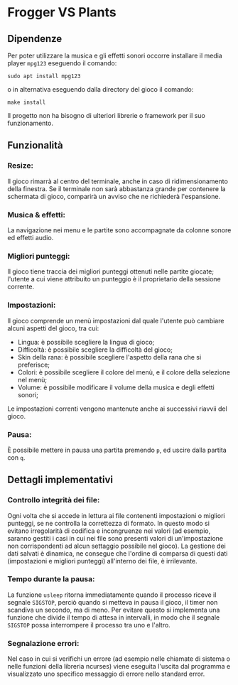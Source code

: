 # Frogger VS Plants

## Dipendenze
Per poter utilizzare la musica e gli effetti sonori occorre installare il media player `mpg123` eseguendo il comando:
```
sudo apt install mpg123
```
o in alternativa eseguendo dalla directory del gioco il comando:
```
make install
```
Il progetto non ha bisogno di ulteriori librerie o framework per il suo funzionamento.

## Funzionalità

### Resize:
Il gioco rimarrà al centro del terminale, anche in caso di ridimensionamento della finestra. Se il terminale non sarà abbastanza grande per contenere la schermata di gioco, comparirà un avviso che ne richiederà l'espansione.

### Musica & effetti:
La navigazione nei menu e le partite sono accompagnate da colonne sonore ed effetti audio.

### Migliori punteggi:
Il gioco tiene traccia dei migliori punteggi ottenuti nelle partite giocate; l'utente a cui viene attribuito un punteggio è il proprietario della sessione corrente.

### Impostazioni:
Il gioco comprende un menù impostazioni dal quale l'utente può cambiare alcuni aspetti del gioco, tra cui:
- Lingua: è possibile scegliere la lingua di gioco;
- Difficoltà: è possibile scegliere la difficoltà del gioco;
- Skin della rana: è possibile scegliere l'aspetto della rana che si preferisce;
- Colori: è possibile scegliere il colore del menù, e il colore della selezione nel menù;
- Volume: è possibile modificare il volume della musica e degli effetti sonori;

Le impostazioni correnti vengono mantenute anche ai successivi riavvii del gioco.

### Pausa:
È possibile mettere in pausa una partita premendo `p`, ed uscire dalla partita con `q`.

## Dettagli implementativi
### Controllo integrità dei file:
Ogni volta che si accede in lettura ai file contenenti impostazioni o migliori punteggi, se ne controlla la correttezza di formato. In questo modo si evitano irregolarità di codifica e incongruenze nei valori (ad esempio, saranno gestiti i casi in cui nei file sono presenti valori di un'impostazione non corrispondenti ad alcun settaggio possibile nel gioco). La gestione dei dati salvati è dinamica, ne consegue che l'ordine di comparsa di questi dati (impostazioni e migliori punteggi) all'interno dei file, è irrilevante.

### Tempo durante la pausa:
La funzione `usleep` ritorna immediatamente quando il processo riceve il segnale `SIGSTOP`, perciò quando si metteva in pausa il gioco, il timer non scandiva un secondo, ma di meno. Per evitare questo si implementa una funzione che divide il tempo di attesa in intervalli, in modo che il segnale `SIGSTOP` possa interrompere il processo tra uno e l'altro.

### Segnalazione errori:
Nel caso in cui si verifichi un errore (ad esempio nelle chiamate di sistema o nelle funzioni della libreria ncurses) viene eseguita l'uscita dal programma e visualizzato uno specifico messaggio di errore nello standard error.
